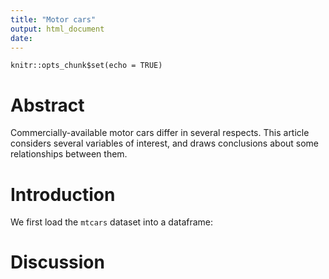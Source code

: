 ```yaml
---
title: "Motor cars"
output: html_document
date: 
---
```


```{r setup, include=FALSE}
knitr::opts_chunk$set(echo = TRUE)
```

# Abstract

Commercially-available motor cars differ in several respects. This article considers several variables of interest, and draws conclusions about some relationships between them.

# Introduction 

We first load the `mtcars` dataset into a dataframe:

# Discussion